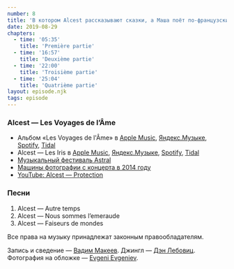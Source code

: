 ```yaml
---
number: 8
title: 'В котором Alcest рассказывают сказки, а Маша поёт по-французски'
date: 2019-08-29
chapters:
  - time: '05:35'
    title: 'Première partie'
  - time: '16:57'
    title: 'Deuxième partie'
  - time: '22:00'
    title: 'Troisième partie'
  - time: '25:04'
    title: 'Quatrième partie'
layout: episode.njk
tags: episode
---
```


### Alcest — Les Voyages de l’Âme

- Альбом «Les Voyages de l'Âme» в
  [Apple Music](https://music.apple.com/album/1001162723),
  [Яндекс.Музыке](https://music.yandex.ru/album/548821),
  [Spotify](https://open.spotify.com/album/4NbmvbO9OuEjLYat5BkFAL),
  [Tidal](http://tidal.com/browse/album/47863794)
- Alcest — Les Iris в
  [Apple Music](https://music.apple.com/album/1001698079?i=1001698218),
  [Яндекс.Музыке](https://music.yandex.ru/album/251128/track/2503897),
  [Spotify](https://open.spotify.com/track/6tL5obDZ06OHBHbHwW01oE),
  [Tidal](https://tidal.com/browse/track/47918334)
- [Музыкальный фестиваль Astral](https://fbits.ru/astral/)
- [Машины фотографии с концерта в 2014 году](https://anyonealive.tumblr.com/post/77703219976/)
- [YouTube: Alcest — Protection](https://youtu.be/Tn7wvu8R4Wk)

### Песни

1. Alcest — Autre temps
2. Alcest — Nous sommes l’emeraude
3. Alcest — Faiseurs de mondes

Все права на музыку принадлежат законным правообладателям.

Запись и сведение — [Вадим Макеев](https://twitter.com/pepelsbey).
Джингл — [Дэн Лебовиц](https://www.youtube.com/channel/UC38A5qHrlc_Zgua7vL4b96w).
Фотография на обложке — [Evgeni Evgeniev](https://unsplash.com/photos/LPKk3wtkC-g).
